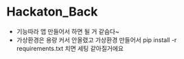 # Hackaton_Back

-   기능따라 앱 만들어서 하면 될 거 같슴다~
-   가상환경은 용량 커서 안올렸고 가상환경 만들어서 pip install -r requirements.txt 치면 세팅 같아질거에요
